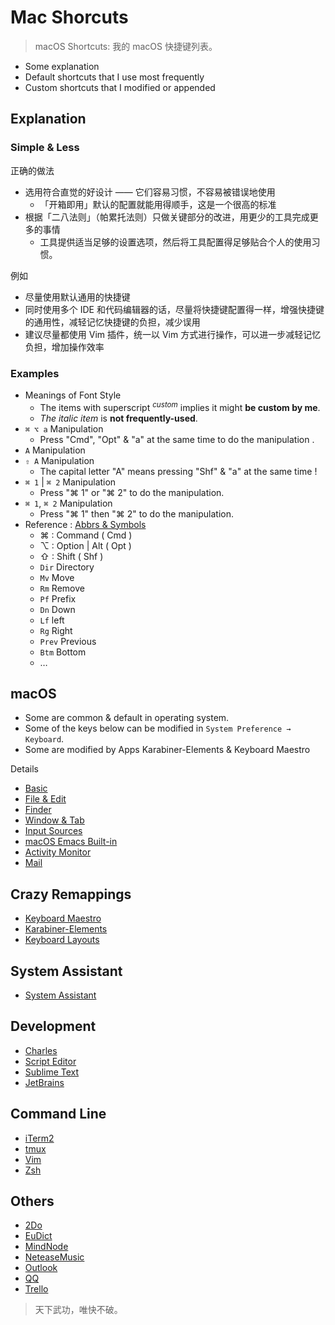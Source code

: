 # Mac Shorcuts

<!-- TODO: split it into pieces different apps -->

> macOS Shortcuts: 我的 macOS 快捷键列表。

- Some explanation
- Default shortcuts that I use most frequently
- Custom shortcuts that I modified or appended

## Explanation

### Simple & Less

正确的做法

- 选用符合直觉的好设计 —— 它们容易习惯，不容易被错误地使用
    - 「开箱即用」默认的配置就能用得顺手，这是一个很高的标准
- 根据「二八法则」（帕累托法则）只做关键部分的改进，用更少的工具完成更多的事情
    - 工具提供适当足够的设置选项，然后将工具配置得足够贴合个人的使用习惯。

例如

- 尽量使用默认通用的快捷键
- 同时使用多个 IDE 和代码编辑器的话，尽量将快捷键配置得一样，增强快捷键的通用性，减轻记忆快捷键的负担，减少误用
- 建议尽量都使用 Vim 插件，统一以 Vim 方式进行操作，可以进一步减轻记忆负担，增加操作效率

### Examples

- Meanings of Font Style
    - The items with superscript <sup>_custom_</sup> implies it might **be custom by me**.
    - _The italic item_ is **not frequently-used**.
- `⌘ ⌥ a` Manipulation
    - Press "Cmd", "Opt" & "a" at the same time to do the manipulation .
- `A` Manipulation
- `⇧ A` Manipulation
    - The capital letter "A" means pressing "Shf" & "a" at the same time !
- `⌘ 1` | `⌘ 2` Manipulation
    - Press "⌘ 1" or "⌘ 2" to do the manipulation.
- `⌘ 1`, `⌘ 2` Manipulation
    - Press "⌘ 1" then "⌘ 2" to do the manipulation.
- Reference : [Abbrs & Symbols](coding/abbrs.md)
    - ⌘ : Command ( Cmd )
    - ⌥ : Option | Alt ( Opt )
    - ⇧ : Shift ( Shf )
    - `Dir` Directory
    - `Mv` Move
    - `Rm` Remove
    - `Pf` Prefix
    - `Dn` Down
    - `Lf` left
    - `Rg` Right
    - `Prev` Previous
    - `Btm` Bottom
    - …

## macOS

- Some are common & default in operating system.
- Some of the keys below can be modified in `System Preference → Keyboard`.
- Some are modified by Apps Karabiner-Elements & Keyboard Maestro

Details

- [Basic](mac/shortcuts/macos-basic.md)
- [File & Edit](mac/shortcuts/file-n-edit.md)
- [Finder](mac/shortcuts/finder.md)
- [Window & Tab](mac/shortcuts/window-n-tab.md)
- [Input Sources](mac/shortcuts/input-sources.md)
- [macOS Emacs Built-in](mac/shortcuts/macos-emacs-builtin.md)
- [Activity Monitor](mac/shortcuts/activity-monitor.md)
- [Mail](mac/shortcuts/mail.md)

## Crazy Remappings

- [Keyboard Maestro](mac/shortcuts/keyboard-maestro.md)
- [Karabiner-Elements](mac/shortcuts/karabiner-elements.md)
- [Keyboard Layouts](mac/shortcuts/keyboard-layouts.md)

## System Assistant

- [System Assistant](mac/shortcuts/system-assistant.md)

## Development

- [Charles](mac/shortcuts/charles.md)
- [Script Editor](mac/shortcuts/script-editor.md)
- [Sublime Text](mac/shortcuts/sublime-text.md)
- [JetBrains](mac/shortcuts/jetbrains.md)

## Command Line

- [iTerm2](mac/shortcuts/iterm2.md)
- [tmux](commands/tmux.md)
- [Vim](commands/vim.md)
- [Zsh](commands/zsh.md)

## Others

- [2Do](mac/shortcuts/2do.md)
- [EuDict](mac/shortcuts/eu-dict.md)
- [MindNode](mac/shortcuts/mindnode.md)
- [NeteaseMusic](mac/shortcuts/netease-music.md)
- [Outlook](mac/shortcuts/outlook.md)
- [QQ](mac/shortcuts/qq.md)
- [Trello](mac/shortcuts/qq.md)

> 天下武功，唯快不破。
